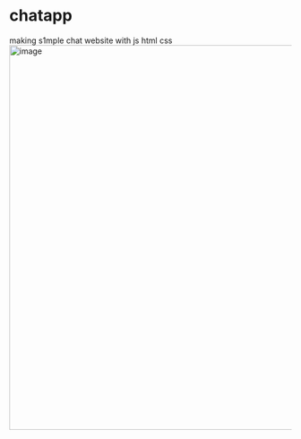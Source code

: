 # chatapp
making s1mple chat website with js html css
<img width="1366" height="687" alt="image" src="https://github.com/user-attachments/assets/3e83daff-1982-41c0-a1c3-d48da21a30fb" />

